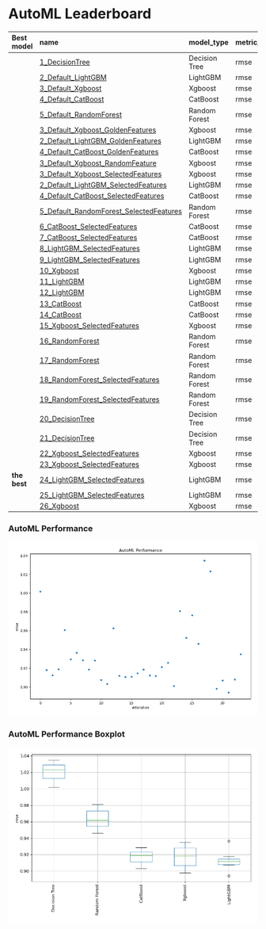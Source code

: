 # AutoML Leaderboard

| Best model   | name                                                                                         | model_type    | metric_type   |   metric_value |   train_time |
|:-------------|:---------------------------------------------------------------------------------------------|:--------------|:--------------|---------------:|-------------:|
|              | [1_DecisionTree](1_DecisionTree/README.md)                                                   | Decision Tree | rmse          |       1.00176  |        33.95 |
|              | [2_Default_LightGBM](2_Default_LightGBM/README.md)                                           | LightGBM      | rmse          |       0.918103 |        22.17 |
|              | [3_Default_Xgboost](3_Default_Xgboost/README.md)                                             | Xgboost       | rmse          |       0.912481 |        30.27 |
|              | [4_Default_CatBoost](4_Default_CatBoost/README.md)                                           | CatBoost      | rmse          |       0.918907 |        25.97 |
|              | [5_Default_RandomForest](5_Default_RandomForest/README.md)                                   | Random Forest | rmse          |       0.960859 |        30.81 |
|              | [3_Default_Xgboost_GoldenFeatures](3_Default_Xgboost_GoldenFeatures/README.md)               | Xgboost       | rmse          |       0.929706 |        47.32 |
|              | [2_Default_LightGBM_GoldenFeatures](2_Default_LightGBM_GoldenFeatures/README.md)             | LightGBM      | rmse          |       0.936586 |        28.68 |
|              | [4_Default_CatBoost_GoldenFeatures](4_Default_CatBoost_GoldenFeatures/README.md)             | CatBoost      | rmse          |       0.928609 |        31.76 |
|              | [3_Default_Xgboost_RandomFeature](3_Default_Xgboost_RandomFeature/README.md)                 | Xgboost       | rmse          |       0.91876  |        23.86 |
|              | [3_Default_Xgboost_SelectedFeatures](3_Default_Xgboost_SelectedFeatures/README.md)           | Xgboost       | rmse          |       0.92828  |        17.06 |
|              | [2_Default_LightGBM_SelectedFeatures](2_Default_LightGBM_SelectedFeatures/README.md)         | LightGBM      | rmse          |       0.907479 |        21.73 |
|              | [4_Default_CatBoost_SelectedFeatures](4_Default_CatBoost_SelectedFeatures/README.md)         | CatBoost      | rmse          |       0.903286 |        11.87 |
|              | [5_Default_RandomForest_SelectedFeatures](5_Default_RandomForest_SelectedFeatures/README.md) | Random Forest | rmse          |       0.96266  |        20.93 |
|              | [6_CatBoost_SelectedFeatures](6_CatBoost_SelectedFeatures/README.md)                         | CatBoost      | rmse          |       0.912135 |        13.88 |
|              | [7_CatBoost_SelectedFeatures](7_CatBoost_SelectedFeatures/README.md)                         | CatBoost      | rmse          |       0.910824 |        12.03 |
|              | [8_LightGBM_SelectedFeatures](8_LightGBM_SelectedFeatures/README.md)                         | LightGBM      | rmse          |       0.91085  |        22.61 |
|              | [9_LightGBM_SelectedFeatures](9_LightGBM_SelectedFeatures/README.md)                         | LightGBM      | rmse          |       0.914728 |        25.76 |
|              | [10_Xgboost](10_Xgboost/README.md)                                                           | Xgboost       | rmse          |       0.918622 |        38.4  |
|              | [11_LightGBM](11_LightGBM/README.md)                                                         | LightGBM      | rmse          |       0.912281 |        36.95 |
|              | [12_LightGBM](12_LightGBM/README.md)                                                         | LightGBM      | rmse          |       0.911826 |        37.22 |
|              | [13_CatBoost](13_CatBoost/README.md)                                                         | CatBoost      | rmse          |       0.921337 |        33.52 |
|              | [14_CatBoost](14_CatBoost/README.md)                                                         | CatBoost      | rmse          |       0.925787 |        32.89 |
|              | [15_Xgboost_SelectedFeatures](15_Xgboost_SelectedFeatures/README.md)                         | Xgboost       | rmse          |       0.901045 |       284.5  |
|              | [16_RandomForest](16_RandomForest/README.md)                                                 | Random Forest | rmse          |       0.981028 |       831.29 |
|              | [17_RandomForest](17_RandomForest/README.md)                                                 | Random Forest | rmse          |       0.952586 |        51.85 |
|              | [18_RandomForest_SelectedFeatures](18_RandomForest_SelectedFeatures/README.md)               | Random Forest | rmse          |       0.976573 |        25.03 |
|              | [19_RandomForest_SelectedFeatures](19_RandomForest_SelectedFeatures/README.md)               | Random Forest | rmse          |       0.946224 |        33.01 |
|              | [20_DecisionTree](20_DecisionTree/README.md)                                                 | Decision Tree | rmse          |       1.03485  |        54.27 |
|              | [21_DecisionTree](21_DecisionTree/README.md)                                                 | Decision Tree | rmse          |       1.0234   |        68.21 |
|              | [22_Xgboost_SelectedFeatures](22_Xgboost_SelectedFeatures/README.md)                         | Xgboost       | rmse          |       0.89814  |        49.15 |
|              | [23_Xgboost_SelectedFeatures](23_Xgboost_SelectedFeatures/README.md)                         | Xgboost       | rmse          |       0.906925 |        59.08 |
| **the best** | [24_LightGBM_SelectedFeatures](24_LightGBM_SelectedFeatures/README.md)                       | LightGBM      | rmse          |       0.894332 |        56.18 |
|              | [25_LightGBM_SelectedFeatures](25_LightGBM_SelectedFeatures/README.md)                       | LightGBM      | rmse          |       0.908042 |        61.81 |
|              | [26_Xgboost](26_Xgboost/README.md)                                                           | Xgboost       | rmse          |       0.934885 |        71.62 |

### AutoML Performance
![AutoML Performance](ldb_performance.png)

### AutoML Performance Boxplot
![AutoML Performance Boxplot](ldb_performance_boxplot.png)